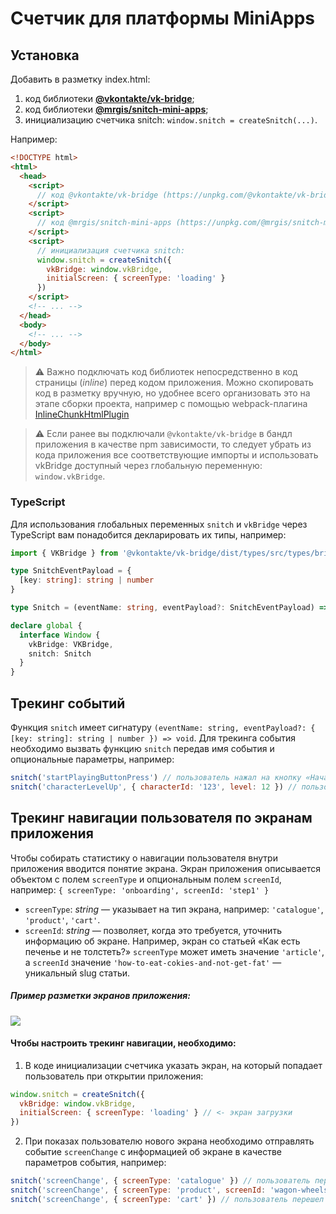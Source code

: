 # Счетчик для платформы MiniApps

## Установка

Добавить в разметку index.html:

1. код библиотеки [**@vkontakte/vk-bridge**](https://unpkg.com/@vkontakte/vk-bridge@latest/dist/browser.min.js);
2. код библиотеки [**@mrgis/snitch-mini-apps**](https://unpkg.com/@mrgis/snitch-mini-apps@latest/dist/iife.min.js);
3. инициализацию счетчика snitch: `window.snitch = createSnitch(...)`.

Например:

```html
<!DOCTYPE html>
<html>
  <head>
    <script>
      // код @vkontakte/vk-bridge (https://unpkg.com/@vkontakte/vk-bridge@latest/dist/browser.min.js)
    </script>
    <script>
      // код @mrgis/snitch-mini-apps (https://unpkg.com/@mrgis/snitch-mini-apps@latest/dist/iife.min.js)
    </script>
    <script>
      // инициализация счетчика snitch:
      window.snitch = createSnitch({
        vkBridge: window.vkBridge,
        initialScreen: { screenType: 'loading' }
      })
    </script>
    <!-- ... -->
  </head>
  <body>
    <!-- ... -->
  </body>
</html>
```

> ⚠️ Важно подключать код библиотек непосредственно в код страницы (_inline_) перед кодом приложения. Можно скопировать код в разметку вручную, но удобнее всего организовать это на этапе сборки проекта, например с помощью webpack-плагина [InlineChunkHtmlPlugin](https://github.com/facebook/create-react-app/tree/main/packages/react-dev-utils#new-inlinechunkhtmlpluginhtmlwebpackplugin-htmlwebpackplugin-tests-regex)

> ⚠️ Если ранее вы подключали `@vkontakte/vk-bridge` в бандл приложения в качестве npm зависимости, то следует убрать из кода приложения все соответствующие импорты и использовать vkBridge доступный через глобальную переменную: `window.vkBridge`.

### TypeScript

Для использования глобальных переменных `snitch` и `vkBridge` через TypeScript вам понадобится декларировать их типы, например:

```TypeScript
import { VKBridge } from '@vkontakte/vk-bridge/dist/types/src/types/bridge'

type SnitchEventPayload = {
  [key: string]: string | number
}

type Snitch = (eventName: string, eventPayload?: SnitchEventPayload) => void

declare global {
  interface Window {
    vkBridge: VKBridge,
    snitch: Snitch
  }
}
```

## Трекинг событий

Функция `snitch` имеет сигнатуру `(eventName: string, eventPayload?: { [key: string]: string | number }) => void`. Для трекинга события необходимо вызвать функцию `snitch` передав имя события и опциональные параметры, например:

```js
snitch('startPlayingButtonPress') // пользователь нажал на кнопку «Начать игру»
snitch('characterLevelUp', { characterId: '123', level: 12 }) // пользователь прокачал персонажа с id '123' до 12 уровня
```

## Трекинг навигации пользователя по экранам приложения

Чтобы собирать статистику о навигации пользователя внутри приложения вводится понятие экрана. Экран приложения описывается объектом с полем `screenType` и опциональным полем `screenId`, например: `{ screenType: 'onboarding', screenId: 'step1' }`

- `screenType`: _string_ — указывает на тип экрана, например: `'сatalogue'`, `'product'`, `'cart'`.
- `screenId`: _string_ — позволяет, когда это требуется, уточнить информацию об экране. Например, экран со статьей «Как есть печенье и не толстеть?» `screenType` может иметь значение `'article'`, а `screenId` значение `'how-to-eat-cokies-and-not-get-fat'` — уникальный slug статьи.

##### Пример разметки экранов приложения:

![](https://staticmail.hb.bizmrg.com/screens-example.jpg)

#### Чтобы настроить трекинг навигации, необходимо:

1. В коде инициализации счетчика указать экран, на который попадает пользователь при открытии приложения:

```js
window.snitch = createSnitch({
  vkBridge: window.vkBridge,
  initialScreen: { screenType: 'loading' } // <- экран загрузки
})
```

2. При показах пользователю нового экрана необходимо отправлять событие `screenChange` с информацией об экране в качестве параметров события, например:

```js
snitch('screenChange', { screenType: 'catalogue' }) // пользователь перешел на экран каталога
snitch('screenChange', { screenType: 'product', screenId: 'wagon-wheels-cookies' }) // пользователь перешел на экран продукта «Печенье Wagon Wheels»
snitch('screenChange', { screenType: 'cart' }) // пользователь перешел в корзину
```
